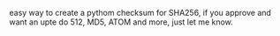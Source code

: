 easy way to create a pythom checksum for SHA256, if you approve and want an upte do 512, MD5, ATOM and more, just let me know.
